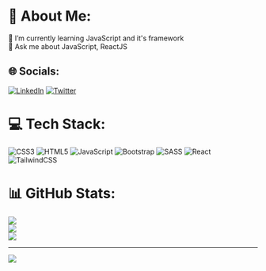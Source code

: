 # 💫 About Me:
🌱 I’m currently learning JavaScript and it's framework<br>💬 Ask me about JavaScript, ReactJS<br>


## 🌐 Socials:
[![LinkedIn](https://img.shields.io/badge/LinkedIn-%230077B5.svg?logo=linkedin&logoColor=white)](https://linkedin.com/in/kapilrohilla2002) [![Twitter](https://img.shields.io/badge/Twitter-%231DA1F2.svg?logo=Twitter&logoColor=white)](https://twitter.com/swaduballak) 

# 💻 Tech Stack:
![CSS3](https://img.shields.io/badge/css3-%231572B6.svg?style=for-the-badge&logo=css3&logoColor=white) ![HTML5](https://img.shields.io/badge/html5-%23E34F26.svg?style=for-the-badge&logo=html5&logoColor=white) ![JavaScript](https://img.shields.io/badge/javascript-%23323330.svg?style=for-the-badge&logo=javascript&logoColor=%23F7DF1E) ![Bootstrap](https://img.shields.io/badge/bootstrap-%23563D7C.svg?style=for-the-badge&logo=bootstrap&logoColor=white) ![SASS](https://img.shields.io/badge/SASS-hotpink.svg?style=for-the-badge&logo=SASS&logoColor=white) ![React](https://img.shields.io/badge/react-%2320232a.svg?style=for-the-badge&logo=react&logoColor=%2361DAFB) ![TailwindCSS](https://img.shields.io/badge/tailwindcss-%2338B2AC.svg?style=for-the-badge&logo=tailwind-css&logoColor=white)
# 📊 GitHub Stats:
![](https://github-readme-stats.vercel.app/api?username=kapilrohilla&theme=default&hide_border=false&include_all_commits=false&count_private=false)<br/>
![](https://github-readme-streak-stats.herokuapp.com/?user=kapilrohilla&theme=default&hide_border=false)<br/>
![](https://github-readme-stats.vercel.app/api/top-langs/?username=kapilrohilla&theme=default&hide_border=false&include_all_commits=false&count_private=false&layout=compact)

---
[![](https://visitcount.itsvg.in/api?id=kapilrohilla&icon=0&color=0)](https://visitcount.itsvg.in)

<!-- Proudly created with GPRM ( https://gprm.itsvg.in ) -->
